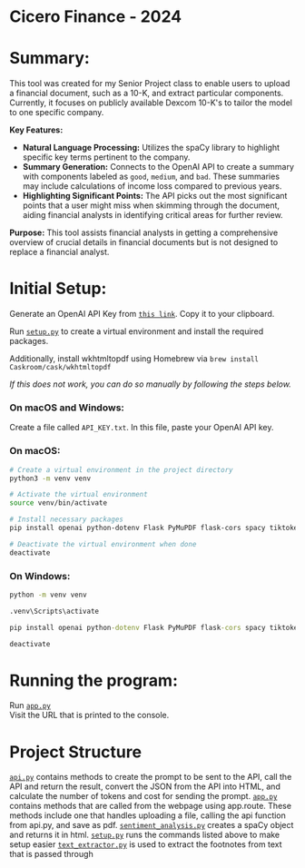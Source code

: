 # Cicero Finance - 2024
# Summary:

This tool was created for my Senior Project class to enable users to upload a financial document, such as a 10-K, and extract particular components. Currently, it focuses on publicly available Dexcom 10-K's to tailor the model to one specific company.

**Key Features:**

- **Natural Language Processing:** Utilizes the spaCy library to highlight specific key terms pertinent to the company.
- **Summary Generation:** Connects to the OpenAI API to create a summary with components labeled as `good`, `medium`, and `bad`. These summaries may include calculations of income loss compared to previous years.
- **Highlighting Significant Points:** The API picks out the most significant points that a user might miss when skimming through the document, aiding financial analysts in identifying critical areas for further review.

**Purpose:** This tool assists financial analysts in getting a comprehensive overview of crucial details in financial documents but is not designed to replace a financial analyst.


# Initial Setup:
Generate an OpenAI API Key from [`this link`](https://platform.openai.com/api-keys). Copy it to your clipboard.

Run [`setup.py`](setup.py) to create a virtual environment and install the required packages.

Additionally, install wkhtmltopdf using Homebrew via `brew install Caskroom/cask/wkhtmltopdf`

*If this does not work, you can do so manually by following the steps below.*

### On macOS and Windows:
Create a file called `API_KEY.txt`. In this file, paste your OpenAI API key.

### On macOS:

```bash
# Create a virtual environment in the project directory
python3 -m venv venv

# Activate the virtual environment
source venv/bin/activate

# Install necessary packages
pip install openai python-dotenv Flask PyMuPDF flask-cors spacy tiktoken pdfkit

# Deactivate the virtual environment when done
deactivate
```

### On Windows:

```cmd
python -m venv venv

.venv\Scripts\activate

pip install openai python-dotenv Flask PyMuPDF flask-cors spacy tiktoken pdfkit

deactivate
```

# Running the program:

Run [`app.py`](./app.py)\
Visit the URL that is printed to the console.

# Project Structure
[`api.py`](./api.py) contains methods to create the prompt to be sent to the API, call the API and return the result, convert the JSON from the API into HTML, and calculate the number of tokens and cost for sending the prompt.
[`app.py`](./app.py) contains methods that are called from the webpage using app.route. These methods include one that handles uploading a file, calling the api function from api.py, and save as pdf.
[`sentiment_analysis.py`](./sentiment_analysis.py) creates a spaCy object and returns it in html.
[`setup.py`](./setup.py) runs the commands listed above to make setup easier
[`text_extractor.py`](./text_extractor.py) is used to extract the footnotes from text that is passed through
